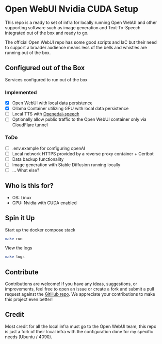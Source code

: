 # Open WebUI Nvidia CUDA Setup

This repo is a ready to set of infra for locally running Open WebUI and other supporting software such as image generation and Text-To-Speech integrated out of the box and ready to go.

The official Open WebUI repo has some good scripts and IaC but their need to support a broader audience means less of the bells and whistles are running out of the box.

## Configured out of the Box

Services configured to run out of the box

### Implemented

- [x] Open WebUI with local data persistence
- [X] Ollama Container utilizing GPU with local data persistence
- [ ] Local TTS with [Openedai-speech](https://github.com/matatonic/openedai-speech)
- [ ] Optionally allow public traffic to the Open WebUI container only via CloudFlare tunnel

### ToDo

- [ ] .env.example for configuring openAI
- [ ] Local network HTTPS provided by a reverse proxy container + Certbot
- [ ] Data backup functionality
- [ ] Image generation with Stable Diffusion running locally
- [ ] ... What else?

## Who is this for?

- OS: Linux
- GPU: Nvidia with CUDA enabled

## Spin it Up

Start up the docker compose stack

```bash
make run
```

View the logs

```bash
make logs
```

## Contribute
Contributions are welcome! If you have any ideas, suggestions, or improvements, feel free to open an issue or create a fork and submit a pull request against the [ GitHub repo](https://github.com/chrishart0/open-webui-nvidia-cuda-setup). We appreciate your contributions to make this project even better!

## Credit

Most credit for all the local infra must go to the Open WebUI team, this repo is just a fork of their local infra with the configuration done for my specific needs (Ubuntu / 4090).
